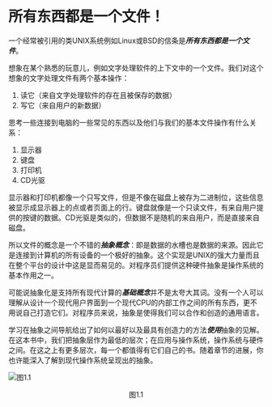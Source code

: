 # 所有东西都是一个文件！

一个经常被引用的类UNIX系统例如Linux或BSD的信条是***所有东西都是一个文件***。

想象在某个熟悉的玩意儿，例如文字处理软件的上下文中的一个文件。我们对这个想象的文字处理文件有两个基本操作：

1. 读它（来自文字处理软件的存在且被保存的数据）
2. 写它（来自用户的新数据）

思考一些连接到电脑的一些常见的东西以及他们与我们的基本文件操作有什么关系：

1. 显示器
2. 键盘
3. 打印机
4. CD光驱

显示器和打印机都像一个只写文件，但是不像在磁盘上被存为二进制位，这些信息被显示成显示器上的点或者页面上的行。键盘就像是一个只读文件，有来自用户提供的按键的数据。CD光驱是类似的，但数据不是随机的来自用户，而是直接来自磁盘。

所以文件的概念是一个不错的***抽象概念***：即是数据的水槽也是数据的来源。因此它是连接到计算机的所有设备的一个极好的抽象。这个实现是UNIX的强大力量而且在整个平台的设计中这是显而易见的。对程序员们提供这种硬件抽象是操作系统的基本作用之一。

可能说抽象化是支持所有现代计算的***基础概念***并不是太夸大其词。没有一个人可以理解从设计一个现代用户界面到一个现代CPU的内部工作之间的所有东西，更不用说自己打造它们。对程序员来说，抽象是使得我们可以合作和创造的通用语言。

学习在抽象之间导航给出了如何以最好以及最具有创造力的方法***使用***抽象的见解。在这本书中，我们把抽象层作为最低的层次；在应用与操作系统，操作系统与硬件之间。在这之上有更多层次，每一个都值得有它们自己的书。随着章节的进展，你也许能深入了解到现代操作系统呈现出的抽象。



![图1.1](http://ww1.sinaimg.cn/mw690/76731d17gy1fc4a55oke5j20ca05h3yc.jpg)

<center>图1.1</center>